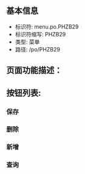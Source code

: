 
## 基本信息

- 标识符: menu.po.PHZB29
- 标识符缩写: PHZB29
- 类型: 菜单
- 路径: /po/PHZB29

## 页面功能描述：





## 按钮列表:


### 保存



### 删除



### 新增



### 查询


